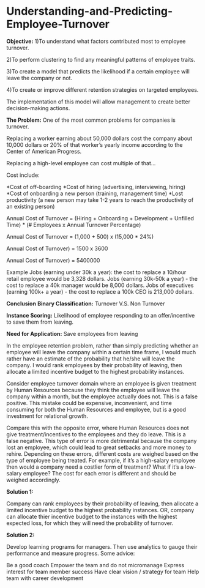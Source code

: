 # Understanding-and-Predicting-Employee-Turnover
**Objective:**
1)To understand what factors contributed most to employee turnover.

2)To perform clustering to find any meaningful patterns of employee traits.

3)To create a model that predicts the likelihood if a certain employee will leave the company or not.

4)To create or improve different retention strategies on targeted employees.

The implementation of this model will allow management to create better decision-making actions.


**The Problem:**
One of the most common problems for companies is turnover.

Replacing a worker earning about 50,000 dollars cost the company about 10,000 dollars or 20% of that worker’s yearly income according to the Center of American Progress.

Replacing a high-level employee can cost multiple of that...

Cost include:

*Cost of off-boarding
*Cost of hiring (advertising, interviewing, hiring)
*Cost of onboarding a new person (training, management time)
*Lost productivity (a new person may take 1-2 years to reach the productivity of an existing person)

Annual Cost of Turnover = (Hiring + Onboarding + Development + Unfilled Time) * (# Employees x Annual Turnover Percentage)

Annual Cost of Turnover = (1,000 + 500) x (15,000 * 24%)

Annual Cost of Turnover) = 1500 x 3600

Annual Cost of Turnover) = 5400000

Example
Jobs (earning under 30k a year): the cost to replace a 10/hour retail employee would be 3,328 dollars.
Jobs (earning 30k-50k a year) - the cost to replace a 40k manager would be 8,000 dollars.
Jobs of executives (earning 100k+ a year) - the cost to replace a 100k CEO is 213,000 dollars.

**Conclusion**
**Binary Classification:** Turnover V.S. Non Turnover

**Instance Scoring:** Likelihood of employee responding to an offer/incentive to save them from leaving.

**Need for Application:** Save employees from leaving

In the employee retention problem, rather than simply predicting whether an employee will leave the company within a certain time frame, I would much rather have an estimate of the probability that he/she will leave the company. I would rank employees by their probability of leaving, then allocate a limited incentive budget to the highest probability instances.

Consider employee turnover domain where an employee is given treatment by Human Resources because they think the employee will leave the company within a month, but the employee actually does not. This is a false positive. This mistake could be expensive, inconvenient, and time consuming for both the Human Resources and employee, but is a good investment for relational growth.

Compare this with the opposite error, where Human Resources does not give treatment/incentives to the employees and they do leave. This is a false negative. This type of error is more detrimental because the company lost an employee, which could lead to great setbacks and more money to rehire. Depending on these errors, different costs are weighed based on the type of employee being treated. For example, if it’s a high-salary employee then would a company need a costlier form of treatment? What if it’s a low-salary employee? The cost for each error is different and should be weighed accordingly.

**Solution 1:**

Company can rank employees by their probability of leaving, then allocate a limited incentive budget to the highest probability instances.
OR, company can allocate thier incentive budget to the instances with the highest expected loss, for which they will need the probability of turnover.

**Solution 2:**

Develop learning programs for managers. Then use analytics to gauge their performance and measure progress. Some advice:

Be a good coach
Empower the team and do not micromanage
Express interest for team member success
Have clear vision / strategy for team
Help team with career development
